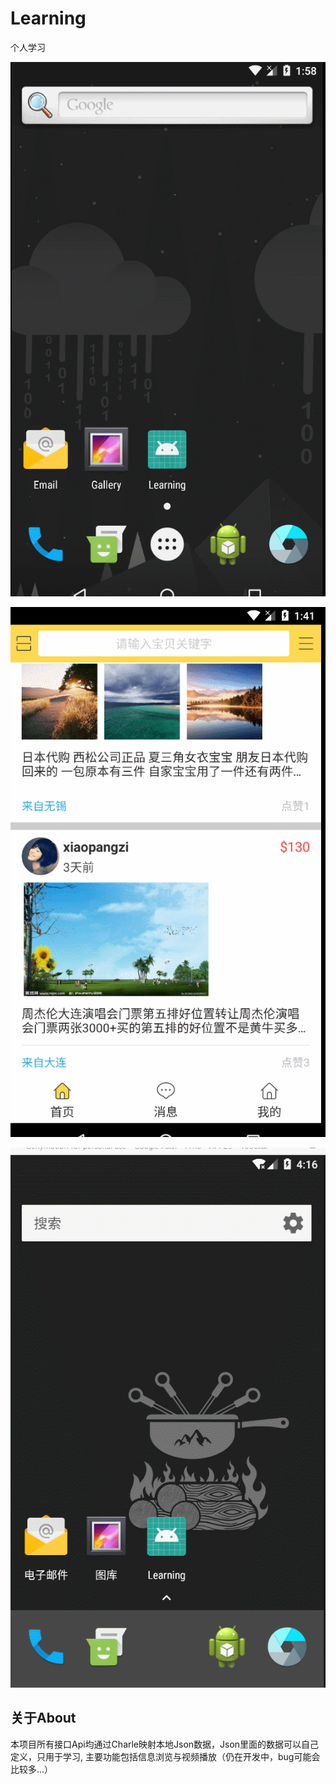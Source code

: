 # Learning
个人学习


![image](https://github.com/DemoAndBug/Learning/blob/master/Screenshots/%E9%A6%96%E9%A1%B5%E6%95%88%E6%9E%9C%20.gif)

![image](https://github.com/DemoAndBug/Learning/blob/master/Screenshots/二维码扫描.gif)

![image](https://github.com/DemoAndBug/Learning/blob/master/Screenshots/自定义视频播放View.gif)

## 关于About
  本项目所有接口Api均通过Charle映射本地Json数据，Json里面的数据可以自己定义，只用于学习,
  主要功能包括信息浏览与视频播放（仍在开发中，bug可能会比较多...）


